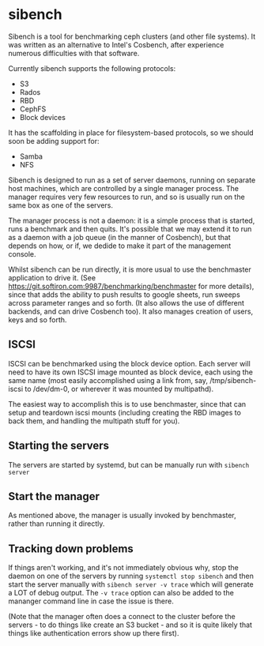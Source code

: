 # sibench

Sibench is a tool for benchmarking ceph clusters (and other file systems).  It was written as an alternative to Intel's Cosbench, after
experience numerous difficulties with that software.

Currently sibench supports the following protocols:
* S3
* Rados
* RBD
* CephFS
* Block devices

It has the scaffolding in place for filesystem-based protocols, so we should soon be adding support for:
* Samba
* NFS

Sibench is designed to run as a set of server daemons, running on separate host machines, which are controlled by a single manager process.  The
manager requires very few resources to run, and so is usually run on the same box as one of the servers.

The manager process is not a daemon: it is a simple process that is started, runs a benchmark and then quits.  It's possible that we may extend it
to run as a daemon with a job queue (in the manner of Cosbench), but that depends on how, or if, we dedide to make it part of the management console.

Whilst sibench can be run directly, it is more usual to use the benchmaster application to drive it.  (See https://git.softiron.com:9987/benchmarking/benchmaster for more details), since that adds the ability to push results to google sheets, run sweeps across parameter ranges and so forth.  (It also allows the use of different backends, and can drive Cosbench too).  It also manages creation of users, keys and so forth.

## ISCSI

ISCSI can be benchmarked using the block device option.  Each server will need to have its own ISCSI image mounted as block device, each using the same name (most easily accomplished using a link from, say, /tmp/sibench-iscsi to /dev/dm-0, or wherever it was mounted by multipathd).  

The easiest way to accomplish this is to use benchmaster, since that can setup and teardown iscsi mounts (including creating the RBD images to back them, and handling the multipath stuff for you).

## Starting the servers

The servers are started by systemd, but can be manually run with `sibench server`

## Start the manager

As mentioned above, the manager is usually invoked by benchmaster, rather than running it directly.

## Tracking down problems

If things aren't working, and it's not immediately obvious why, stop the daemon on one of the servers by running `systemctl stop sibench` and then start the server manually with `sibench server -v trace` which will generate a LOT of debug output.  The `-v trace` option can also be added to the mananger command line in case the issue is there.

(Note that the manager often does a connect to the cluster before the servers - to do things like create an S3 bucket - and so it is quite likely that things like authentication errors show up there first).
